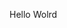 Hello Wolrd
















































































































































































































































































































































































































































































































































































































































































































































































































































































































































































































































































































































































































































































































































































































































































































































































































































































































































































































































































































































































































































































































































































































































































































































































































































































































































































































































































